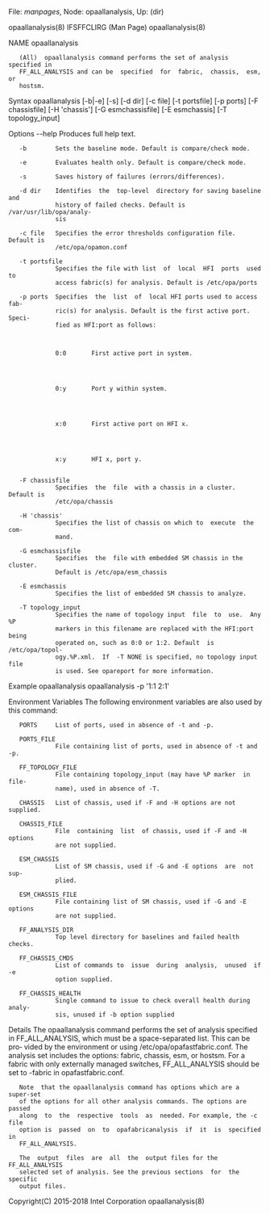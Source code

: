 File: *manpages*,  Node: opaallanalysis,  Up: (dir)


opaallanalysis(8)            IFSFFCLIRG (Man Page)           opaallanalysis(8)



NAME
       opaallanalysis



       (All)  opaallanalysis command performs the set of analysis specified in
       FF_ALL_ANALYSIS and can be  specified  for  fabric,  chassis,  esm,  or
       hostsm.

Syntax
       opaallanalysis [-b|-e] [-s] [-d dir] [-c file] [-t portsfile]
       [-p ports] [-F chassisfile] [-H 'chassis'] [-G esmchassisfile]
       [-E esmchassis] [-T topology_input]

Options
       --help    Produces full help text.

       -b        Sets the baseline mode. Default is compare/check mode.

       -e        Evaluates health only. Default is compare/check mode.

       -s        Saves history of failures (errors/differences).

       -d dir    Identifies  the  top-level  directory for saving baseline and
                 history of failed checks. Default is  /var/usr/lib/opa/analy‐
                 sis

       -c file   Specifies the error thresholds configuration file. Default is
                 /etc/opa/opamon.conf

       -t portsfile
                 Specifies the file with list  of  local  HFI  ports  used  to
                 access fabric(s) for analysis. Default is /etc/opa/ports

       -p ports  Specifies  the  list  of  local HFI ports used to access fab‐
                 ric(s) for analysis. Default is the first active port. Speci‐
                 fied as HFI:port as follows:



                 0:0       First active port in system.




                 0:y       Port y within system.




                 x:0       First active port on HFI x.




                 x:y       HFI x, port y.


       -F chassisfile
                 Specifies  the  file  with a chassis in a cluster. Default is
                 /etc/opa/chassis

       -H 'chassis'
                 Specifies the list of chassis on which to  execute  the  com‐
                 mand.

       -G esmchassisfile
                 Specifies  the  file with embedded SM chassis in the cluster.
                 Default is /etc/opa/esm_chassis

       -E esmchassis
                 Specifies the list of embedded SM chassis to analyze.

       -T topology_input
                 Specifies the name of topology input  file  to  use.  Any  %P
                 markers in this filename are replaced with the HFI:port being
                 operated on, such as 0:0 or 1:2. Default  is  /etc/opa/topol‐
                 ogy.%P.xml.  If  -T NONE is specified, no topology input file
                 is used. See opareport for more information.

Example
       opaallanalysis
       opaallanalysis -p '1:1 2:1'

Environment Variables
       The following environment variables are also used by this command:

       PORTS     List of ports, used in absence of -t and -p.

       PORTS_FILE
                 File containing list of ports, used in absence of -t and -p.

       FF_TOPOLOGY_FILE
                 File containing topology_input (may have %P marker  in  file‐
                 name), used in absence of -T.

       CHASSIS   List of chassis, used if -F and -H options are not supplied.

       CHASSIS_FILE
                 File  containing  list  of chassis, used if -F and -H options
                 are not supplied.

       ESM_CHASSIS
                 List of SM chassis, used if -G and -E options  are  not  sup‐
                 plied.

       ESM_CHASSIS_FILE
                 File containing list of SM chassis, used if -G and -E options
                 are not supplied.

       FF_ANALYSIS_DIR
                 Top level directory for baselines and failed health checks.

       FF_CHASSIS_CMDS
                 List of commands to  issue  during  analysis,  unused  if  -e
                 option supplied.

       FF_CHASSIS_HEALTH
                 Single command to issue to check overall health during analy‐
                 sis, unused if -b option supplied

Details
       The opaallanalysis command performs the set of  analysis  specified  in
       FF_ALL_ANALYSIS, which must be a space-separated list. This can be pro‐
       vided by the  environment  or  using  /etc/opa/opafastfabric.conf.  The
       analysis set includes the options: fabric, chassis, esm, or hostsm. For
       a fabric with only externally managed switches, FF_ALL_ANALYSIS  should
       be set to -fabric in opafastfabric.conf.

       Note  that the opaallanalysis command has options which are a super-set
       of the options for all other analysis commands. The options are  passed
       along  to  the  respective  tools  as  needed. For example, the -c file
       option is  passed  on  to  opafabricanalysis  if  it  is  specified  in
       FF_ALL_ANALYSIS.

       The  output  files  are  all  the  output files for the FF_ALL_ANALYSIS
       selected set of analysis. See the previous sections  for  the  specific
       output files.



Copyright(C) 2015-2018         Intel Corporation             opaallanalysis(8)
